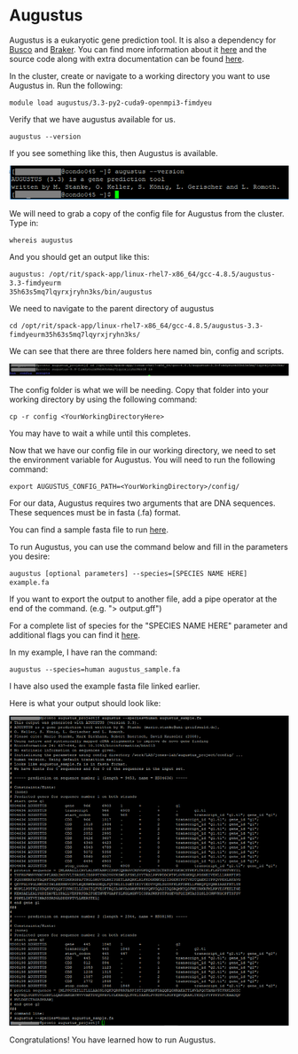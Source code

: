 # Augustus

Augustus is a eukaryotic gene prediction tool. It is also a dependency for [Busco](busco.md) and [Braker](braker.md). You can find more information about it [here](http://bioinf.uni-greifswald.de/augustus/) and the source code along with extra documentation can be found [here](https://github.com/Gaius-Augustus/Augustus/blob/master/docs/RUNNING-AUGUSTUS.md).

In the cluster, create or navigate to a working directory you want to use Augustus in. Run the following:

```
module load augustus/3.3-py2-cuda9-openmpi3-fimdyeu
```


Verify that we have augustus available for us.

```
augustus --version
```


If you see something like this, then Augustus is available.

![augustus_version](img/augustus_version_0.png)

We will need to grab a copy of the config file for Augustus from the cluster. Type in:

```
whereis augustus
```


And you should get an output like this:

```
augustus: /opt/rit/spack-app/linux-rhel7-x86_64/gcc-4.8.5/augustus-3.3-fimdyeurm                                                                                    35h63s5mq7lqyrxjryhn3ks/bin/augustus
```


We need to navigate to the parent directory of augustus

```
cd /opt/rit/spack-app/linux-rhel7-x86_64/gcc-4.8.5/augustus-3.3-fimdyeurm35h63s5mq7lqyrxjryhn3ks/
```


We can see that there are three folders here named bin, config and scripts.

![setup_config](img/setup_config_0.png)

The config folder is what we will be needing. Copy that folder into your working directory by using the following command: 

```
cp -r config <YourWorkingDirectoryHere>
```

You may have to wait a while until this completes. 

Now that we have our config file in our working directory, we need to set the environment variable for Augustus. You will need to run the following command:

```
export AUGUSTUS_CONFIG_PATH=<YourWorkingDirectory>/config/
```


For our data, Augustus requires two arguments that are DNA sequences. These sequences must be in fasta (.fa) format. 

You can find a sample fasta file to run [here](https://github.com/Gaius-Augustus/Augustus/blob/master/examples/example.fa).

To run Augustus, you can use the command below and fill in the parameters you desire:

```
augustus [optional parameters] --species=[SPECIES NAME HERE] example.fa
```


If you want to export the output to another file, add a pipe operator at the end of the command. (e.g. "> output.gff")

For a complete list of species for the "SPECIES NAME HERE" parameter and additional flags you can find it [here](https://github.com/Gaius-Augustus/Augustus/blob/master/docs/RUNNING-AUGUSTUS.md#basic-usage).

In my example, I have ran the command: 

```
augustus --species=human augustus_sample.fa
```


I have also used the example fasta file linked earlier. 

Here is what your output should look like:

![augustus_output](img/augustus_output_0.png)

Congratulations! You have learned how to run Augustus.